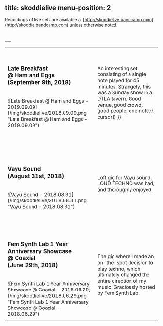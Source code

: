 title: skoddielive
menu-position: 2
---
Recordings of live sets are available at [http://skoddielive.bandcamp.com](http://skoddie.bandcamp.com) unless otherwise noted.

<br />
___
<br />
<div class="skoddiemusickguide">
<table>
    <tr>
        <td height="300" width="300">
            <h3>Late Breakfast<br />@ Ham and Eggs<br />(September 9th, 2018)</h3>
			<br />
            ![Late Breakfast @ Ham and Eggs - 2019.09.09](/img/skoddielive/2018.09.09.png "Late Breakfast @ Ham and Eggs - 2019.09.09")
        </td>
        <td height="300" width="300">
            An interesting set consisting of a single note played for 45 minutes. Strangely, this was a Sunday show in a DTLA tavern. Good venue, good crowd, good people, one note.{{ cursor() }}
        </td>
    </tr>
    <tr>
        <td height="300" width="300">
            <h3>Vayu Sound<br />(August 31st, 2018)</h3>
			<br />
            ![Vayu Sound - 2018.08.31](/img/skoddielive/2018.08.31.png "Vayu Sound - 2018.08.31")
        </td>
        <td height="300">
            Loft gig for Vayu sound. LOUD TECHNO was had, and thoroughly enjoyed.
        </td>
    </tr>
    <tr>
        <td height="300" width="300">
            <h3>Fem Synth Lab 1 Year Anniversary Showcase<br />@ Coaxial<br />(June 29th, 2018)</h3>
			<br />
            ![Fem Synth Lab 1 Year Anniversary Showcase @ Coaxial - 2018.06.29](/img/skoddielive/2018.06.29.png "Fem Synth Lab 1 Year Anniversary Showcase @ Coaxial - 2018.06.29")
        </td>
        <td height="300">
            The gig where I made an on-the-spot decision to play techno, which ultimately changed the entire direction of my music. Graciously hosted by Fem Synth Lab.
        </td">
    </tr>
</table>
</div>